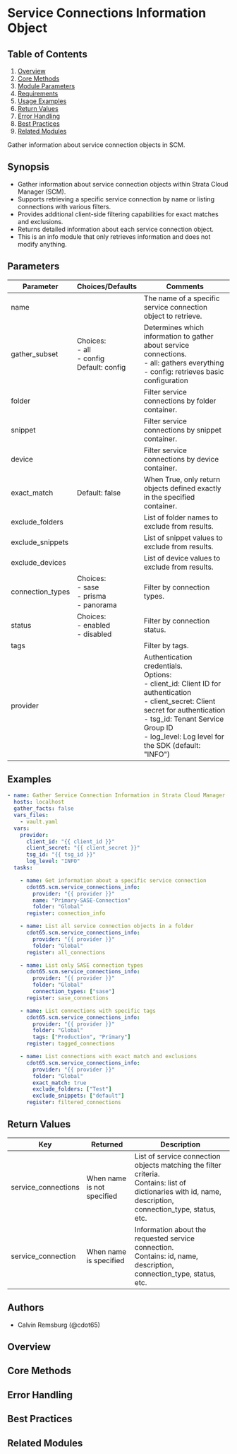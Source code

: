 # Service Connections Information Object

## Table of Contents

1. [Overview](#overview)
2. [Core Methods](#core-methods)
3. [Module Parameters](#module-parameters) 
4. [Requirements](#requirements)
5. [Usage Examples](#usage-examples)
6. [Return Values](#return-values)
7. [Error Handling](#error-handling)
8. [Best Practices](#best-practices)
9. [Related Modules](#related-modules)


Gather information about service connection objects in SCM.

## Synopsis

- Gather information about service connection objects within Strata Cloud Manager (SCM).
- Supports retrieving a specific service connection by name or listing connections with various filters.
- Provides additional client-side filtering capabilities for exact matches and exclusions.
- Returns detailed information about each service connection object.
- This is an info module that only retrieves information and does not modify anything.

## Parameters

| Parameter | Choices/Defaults | Comments |
| --------- | ---------------- | -------- |
| name | | The name of a specific service connection object to retrieve. |
| gather_subset | Choices:<br>- all<br>- config<br>Default: config | Determines which information to gather about service connections.<br>- all: gathers everything<br>- config: retrieves basic configuration |
| folder | | Filter service connections by folder container. |
| snippet | | Filter service connections by snippet container. |
| device | | Filter service connections by device container. |
| exact_match | Default: false | When True, only return objects defined exactly in the specified container. |
| exclude_folders | | List of folder names to exclude from results. |
| exclude_snippets | | List of snippet values to exclude from results. |
| exclude_devices | | List of device values to exclude from results. |
| connection_types | Choices:<br>- sase<br>- prisma<br>- panorama | Filter by connection types. |
| status | Choices:<br>- enabled<br>- disabled | Filter by connection status. |
| tags | | Filter by tags. |
| provider | | Authentication credentials.<br>Options:<br>- client_id: Client ID for authentication<br>- client_secret: Client secret for authentication<br>- tsg_id: Tenant Service Group ID<br>- log_level: Log level for the SDK (default: "INFO") |

## Examples

```yaml
- name: Gather Service Connection Information in Strata Cloud Manager
  hosts: localhost
  gather_facts: false
  vars_files:
    - vault.yaml
  vars:
    provider:
      client_id: "{{ client_id }}"
      client_secret: "{{ client_secret }}"
      tsg_id: "{{ tsg_id }}"
      log_level: "INFO"
  tasks:

    - name: Get information about a specific service connection
      cdot65.scm.service_connections_info:
        provider: "{{ provider }}"
        name: "Primary-SASE-Connection"
        folder: "Global"
      register: connection_info

    - name: List all service connection objects in a folder
      cdot65.scm.service_connections_info:
        provider: "{{ provider }}"
        folder: "Global"
      register: all_connections

    - name: List only SASE connection types
      cdot65.scm.service_connections_info:
        provider: "{{ provider }}"
        folder: "Global"
        connection_types: ["sase"]
      register: sase_connections

    - name: List connections with specific tags
      cdot65.scm.service_connections_info:
        provider: "{{ provider }}"
        folder: "Global"
        tags: ["Production", "Primary"]
      register: tagged_connections

    - name: List connections with exact match and exclusions
      cdot65.scm.service_connections_info:
        provider: "{{ provider }}"
        folder: "Global"
        exact_match: true
        exclude_folders: ["Test"]
        exclude_snippets: ["default"]
      register: filtered_connections
```

## Return Values

| Key | Returned | Description |
| --- | -------- | ----------- |
| service_connections | When name is not specified | List of service connection objects matching the filter criteria.<br>Contains: list of dictionaries with id, name, description, connection_type, status, etc. |
| service_connection | When name is specified | Information about the requested service connection.<br>Contains: id, name, description, connection_type, status, etc. |

## Authors

- Calvin Remsburg (@cdot65)
## Overview


## Core Methods


## Error Handling


## Best Practices


## Related Modules

